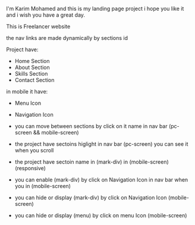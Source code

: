 I'm Karim Mohamed and this is my landing page project i hope you like it and i wish you have a great day.



This is Freelancer website

the nav links are made dynamically by sections id

Project have:
- Home Section
- About Section
- Skills Section
- Contact Section

in mobile it have:
- Menu Icon
- Navigation Icon

- you can move between sections by click on it name in nav bar (pc-screen && mobile-screen)


- the project have sectoins higlight in nav bar (pc-screen) you can see it when you scroll
- the project have sectoin name in (mark-div) in (mobile-screen) (responsive)
- you can enable (mark-div) by click on Navigation Icon in nav bar when you in (mobile-screen)


- you can hide or display (mark-div) by click on Navigation Icon (mobile-screen)
- you can hide or display (menu) by click on menu Icon (mobile-screen)
